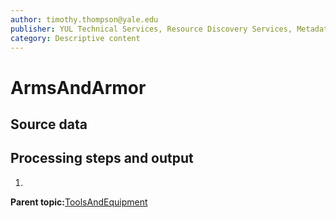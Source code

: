 ```yaml
---
author: timothy.thompson@yale.edu
publisher: YUL Technical Services, Resource Discovery Services, Metadata Services Unit
category: Descriptive content
---
```


# ArmsAndArmor

## Source data

## Processing steps and output

1.  
**Parent topic:**[ToolsAndEquipment](../../concepts/supertypes/toolsandequipment.md)

